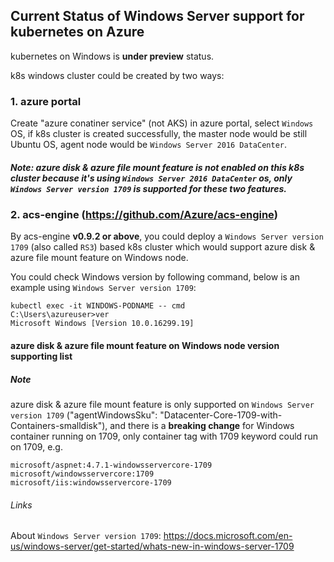 ## Current Status of Windows Server support for kubernetes on Azure
kubernetes on Windows is **under preview** status.

k8s windows cluster could be created by two ways:

### 1. azure portal
Create "azure conatiner service" (not AKS) in azure portal, select `Windows` OS, if k8s cluster is created successfully, the master node would be still Ubuntu OS, agent node would be `Windows Server 2016 DataCenter`.
##### Note: azure disk & azure file mount feature is not enabled on this k8s cluster because it's using `Windows Server 2016 DataCenter` os, only `Windows Server version 1709` is supported for these two features.

### 2. acs-engine (https://github.com/Azure/acs-engine)
By acs-engine **v0.9.2 or above**, you could deploy a `Windows Server version 1709` (also called `RS3`) based k8s cluster which would support azure disk & azure file mount feature on Windows node. 

You could check Windows version by following command, below is an example using `Windows Server version 1709`:
```
kubectl exec -it WINDOWS-PODNAME -- cmd
C:\Users\azureuser>ver
Microsoft Windows [Version 10.0.16299.19]
```

#### azure disk & azure file mount feature on Windows node version supporting list

##### Note
azure disk & azure file mount feature is only supported on `Windows Server version 1709` ("agentWindowsSku": "Datacenter-Core-1709-with-Containers-smalldisk"), and there is a **breaking change** for Windows container running on 1709, only container tag with 1709 keyword could run on 1709, e.g.
```
microsoft/aspnet:4.7.1-windowsservercore-1709
microsoft/windowsservercore:1709
microsoft/iis:windowsservercore-1709
```

###### Links
About `Windows Server version 1709`: https://docs.microsoft.com/en-us/windows-server/get-started/whats-new-in-windows-server-1709

